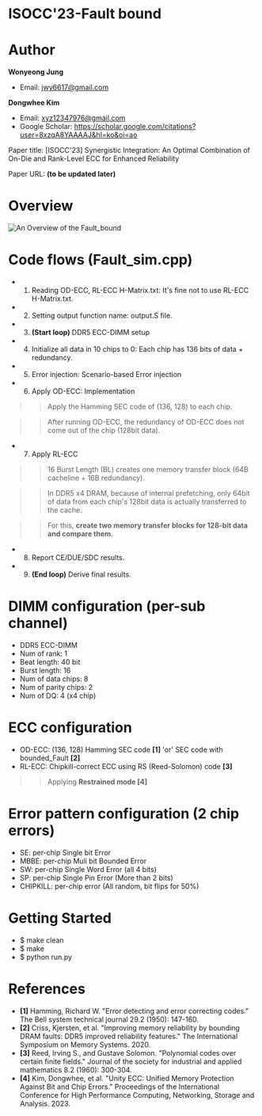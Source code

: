# ISOCC'23-Fault bound

# Author

**Wonyeong Jung** 
- Email: jwy6617@gmail.com

**Dongwhee Kim**
- Email: xyz12347976@gmail.com
- Google Scholar: https://scholar.google.com/citations?user=8xzqA8YAAAAJ&hl=ko&oi=ao

Paper title: [ISOCC'23] Synergistic Integration: An Optimal Combination of On-Die and Rank-Level ECC for Enhanced Reliability

Paper URL: **(to be updated later)**

# Overview
![An Overview of the Fault_bound](https://github.com/xyz123479/ISOCC_23-Fault-Bound/blob/main/Fault_bound.png)

# Code flows (Fault_sim.cpp)
- 1. Reading OD-ECC, RL-ECC H-Matrix.txt: It's fine not to use RL-ECC H-Matrix.txt.
- 2. Setting output function name: output.S file.
- 3. **(Start loop)** DDR5 ECC-DIMM setup
- 4. Initialize all data in 10 chips to 0: Each chip has 136 bits of data + redundancy.
- 5. Error injection: Scenario-based Error injection
- 6. Apply OD-ECC: Implementation
>> Apply the Hamming SEC code of (136, 128) to each chip.

>> After running OD-ECC, the redundancy of OD-ECC does not come out of the chip (128bit data).
- 7. Apply RL-ECC
>> 16 Burst Length (BL) creates one memory transfer block (64B cacheline + 16B redundancy).

>> In DDR5 x4 DRAM, because of internal prefetching, only 64bit of data from each chip's 128bit data is actually transferred to the cache.

>> For this, **create two memory transfer blocks for 128-bit data and compare them.**
- 8. Report CE/DUE/SDC results.
- 9. **(End loop)** Derive final results.

# DIMM configuration (per-sub channel)
- DDR5 ECC-DIMM
- Num of rank: 1
- Beat length: 40 bit
- Burst length: 16
- Num of data chips: 8
- Num of parity chips: 2
- Num of DQ: 4 (x4 chip)

# ECC configuration
- OD-ECC: (136, 128) Hamming SEC code **[1]** 'or' SEC code with bounded_Fault **[2]**
- RL-ECC: Chipkill-correct ECC using RS (Reed-Solomon) code **[3]**
>> Applying **Restrained mode [4]**

# Error pattern configuration (2 chip errors)
- SE: per-chip Single bit Error
- MBBE: per-chip Muli bit Bounded Error
- SW: per-chip Single Word Error (all 4 bits)
- SP: per-chip Single Pin Error (More than 2 bits)
- CHIPKILL: per-chip error (All random, bit flips for 50%)

# Getting Started
- $ make clean
- $ make
- $ python run.py

# References
- **[1]** Hamming, Richard W. "Error detecting and error correcting codes." The Bell system technical journal 29.2 (1950): 147-160.
- **[2]** Criss, Kjersten, et al. "Improving memory reliability by bounding DRAM faults: DDR5 improved reliability features." The International Symposium on Memory Systems. 2020.
- **[3]** Reed, Irving S., and Gustave Solomon. "Polynomial codes over certain finite fields." Journal of the society for industrial and applied mathematics 8.2 (1960): 300-304.
- **[4]** Kim, Dongwhee, et al. "Unity ECC: Unified Memory Protection Against Bit and Chip Errors." Proceedings of the International Conference for High Performance Computing, Networking, Storage and Analysis. 2023.

